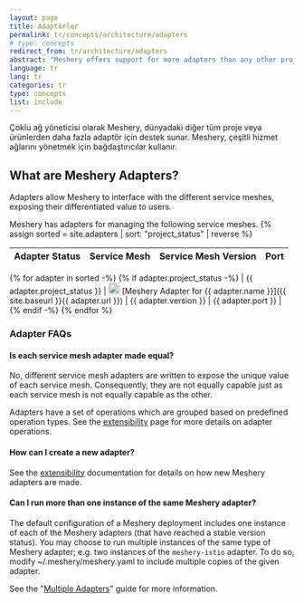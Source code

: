```yaml
---
layout: page
title: Adaptörler
permalink: tr/concepts/architecture/adapters
# type: concepts
redirect_from: tr/architecture/adapters
abstract: "Meshery offers support for more adapters than any other project or product in the world. Meshery uses adapters for managing the various service meshes."
language: tr
lang: tr
categories: tr
type: concepts
list: include
---
```


Çoklu ağ yöneticisi olarak Meshery, dünyadaki diğer tüm proje veya ürünlerden daha fazla adaptör için destek sunar. Meshery, çeşitli hizmet ağlarını yönetmek için bağdaştırıcılar kullanır.

## What are Meshery Adapters?

Adapters allow Meshery to interface with the different service meshes, exposing their differentiated value to users.

Meshery has adapters for managing the following service meshes.
{% assign sorted = site.adapters | sort: "project_status" | reverse %}

| Adapter Status |  Service Mesh  | Service Mesh Version | Port          |
| :------------: | :------------ | :------------: | :------------ |
{% for adapter in sorted -%}
{% if adapter.project_status -%}
| {{ adapter.project_status }} | <img src="{{ adapter.image }}" style="width:20px" /> [Meshery Adapter for {{ adapter.name }}]({{ site.baseurl }}{{ adapter.url }}) | {{ adapter.version }} | {{ adapter.port }} |
{% endif -%}
{% endfor %}

### Adapter FAQs

#### Is each service mesh adapter made equal?
No, different service mesh adapters are written to expose the unique value of each service mesh. Consequently, they are not equally capable just as each service mesh is not equally capable as the other.

Adapters have a set of operations which are grouped based on predefined operation types. See the [extensibility]({{site.baseurl}}/extensibility) page for more details on adapter operations.

#### How can I create a new adapter?

See the [extensibility]({{site.baseurl}}/extensibility) documentation for details on how new Meshery adapters are made.


#### Can I run more than one instance of the same Meshery adapter?
The default configuration of a Meshery deployment includes one instance of each of the Meshery adapters (that have reached a stable version status). You may choose to run multiple instances of the same type of Meshery adapter; e.g. two instances of the `meshery-istio` adapter. To do so, modify ~/.meshery/meshery.yaml to include multiple copies of the given adapter.

See the "[Multiple Adapters]({{site.baseurl}}/guides/multiple-adapters)" guide for more information.